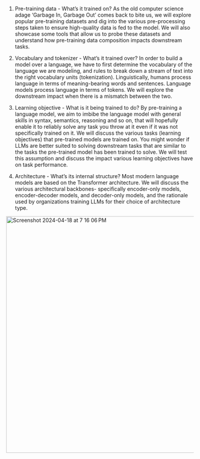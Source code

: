 1. Pre-training data - What’s it trained on? As the old computer science adage ‘Garbage In, Garbage Out’ comes back to bite us, we will explore popular pre-training datasets and dig into the various pre-processing steps taken to ensure high-quality data is fed to the model. We will also showcase some tools that allow us to probe these datasets and understand how pre-training data composition impacts downstream tasks.

2. Vocabulary and tokenizer - What’s it trained over? In order to build a model over a language, we have to first determine the vocabulary of the language we are modeling, and rules to break down a stream of text into the right vocabulary units (tokenization). Linguistically, humans process language in terms of meaning-bearing words and sentences. Language models process language in terms of tokens. We will explore the downstream impact when there is a mismatch between the two.

3. Learning objective - What is it being trained to do? By pre-training a language model, we aim to imbibe the language model with general skills in syntax, semantics, reasoning and so on, that will hopefully enable it to reliably solve any task you throw at it even if it was not specifically trained on it. We will discuss the various tasks (learning objectives) that pre-trained models are trained on. You might wonder if LLMs are better suited to solving downstream tasks that are similar to the tasks the pre-trained model has been trained to solve. We will test this assumption and discuss the impact various learning objectives have on task performance.

4. Architecture - What’s its internal structure? Most modern language models are based on the Transformer architecture. We will discuss the various architectural backbones- specifically encoder-only models, encoder-decoder models, and decoder-only models, and the rationale used by organizations training LLMs for their choice of architecture type.


<img width="635" alt="Screenshot 2024-04-18 at 7 16 06 PM" src="https://github.com/andysingal/LLMops/assets/20493493/82cf7456-441c-4256-b81f-a781cdee7b20">
